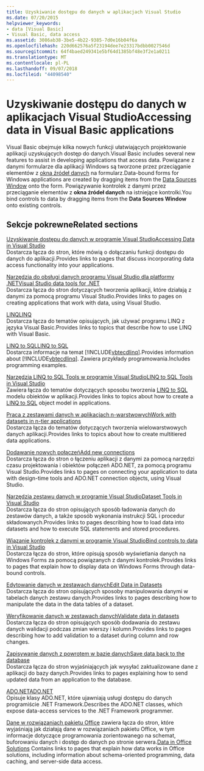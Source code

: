 ```yaml
---
title: Uzyskiwanie dostępu do danych w aplikacjach Visual Studio
ms.date: 07/20/2015
helpviewer_keywords:
- data [Visual Basic]
- Visual Basic, data access
ms.assetid: 3086ab38-3be5-4b22-9385-7d0e16b04f6a
ms.openlocfilehash: 220d662576a5f23194dee7e23317bdbb0027546d
ms.sourcegitcommit: 64f4baed249341e5bf64d1385bf48e3f2e1a0211
ms.translationtype: MT
ms.contentlocale: pl-PL
ms.lasthandoff: 09/07/2018
ms.locfileid: "44098540"
---
```

# <a name="accessing-data-in-visual-basic-applications"></a><span data-ttu-id="78e99-102">Uzyskiwanie dostępu do danych w aplikacjach Visual Studio</span><span class="sxs-lookup"><span data-stu-id="78e99-102">Accessing data in Visual Basic applications</span></span>
<span data-ttu-id="78e99-103">Visual Basic obejmuje kilka nowych funkcji ułatwiających projektowanie aplikacji uzyskujących dostęp do danych.</span><span class="sxs-lookup"><span data-stu-id="78e99-103">Visual Basic includes several new features to assist in developing applications that access data.</span></span> <span data-ttu-id="78e99-104">Powiązane z danymi formularze dla aplikacji Windows są tworzone przez przeciąganie elementów z [okna źródeł danych](/visualstudio/data-tools/add-new-data-sources) na formularz.</span><span class="sxs-lookup"><span data-stu-id="78e99-104">Data-bound forms for Windows applications are created by dragging items from the [Data Sources Window](/visualstudio/data-tools/add-new-data-sources) onto the form.</span></span> <span data-ttu-id="78e99-105">Powiązywanie kontrolek z danymi przez przeciąganie elementów z **okna źródeł danych** na istniejące kontrolki.</span><span class="sxs-lookup"><span data-stu-id="78e99-105">You bind controls to data by dragging items from the **Data Sources Window** onto existing controls.</span></span>  
  
## <a name="related-sections"></a><span data-ttu-id="78e99-106">Sekcje pokrewne</span><span class="sxs-lookup"><span data-stu-id="78e99-106">Related sections</span></span>  
 [<span data-ttu-id="78e99-107">Uzyskiwanie dostępu do danych w programie Visual Studio</span><span class="sxs-lookup"><span data-stu-id="78e99-107">Accessing Data in Visual Studio</span></span>](/visualstudio/data-tools/)  
 <span data-ttu-id="78e99-108">Dostarcza łącza do stron, które mówią o dołączaniu funkcji dostępu do danych do aplikacji.</span><span class="sxs-lookup"><span data-stu-id="78e99-108">Provides links to pages that discuss incorporating data access functionality into your applications.</span></span>

 [<span data-ttu-id="78e99-109">Narzędzia do obsługi danych programu Visual Studio dla platformy .NET</span><span class="sxs-lookup"><span data-stu-id="78e99-109">Visual Studio data tools for .NET</span></span>](/visualstudio/data-tools/visual-studio-data-tools-for-dotnet)  
 <span data-ttu-id="78e99-110">Dostarcza łącza do stron dotyczących tworzenia aplikacji, które działają z danymi za pomocą programu Visual Studio.</span><span class="sxs-lookup"><span data-stu-id="78e99-110">Provides links to pages on creating applications that work with data, using Visual Studio.</span></span>  
  
 [<span data-ttu-id="78e99-111">LINQ</span><span class="sxs-lookup"><span data-stu-id="78e99-111">LINQ</span></span>](../../visual-basic/programming-guide/language-features/linq/index.md)  
 <span data-ttu-id="78e99-112">Dostarcza łącza do tematów opisujących, jak używać programu LINQ z języka Visual Basic.</span><span class="sxs-lookup"><span data-stu-id="78e99-112">Provides links to topics that describe how to use LINQ with Visual Basic.</span></span>  
  
 [<span data-ttu-id="78e99-113">LINQ to SQL</span><span class="sxs-lookup"><span data-stu-id="78e99-113">LINQ to SQL</span></span>](../../framework/data/adonet/sql/linq/index.md)  
 <span data-ttu-id="78e99-114">Dostarcza informacje na temat [!INCLUDE[vbtecdlinq](~/includes/vbtecdlinq-md.md)].</span><span class="sxs-lookup"><span data-stu-id="78e99-114">Provides information about [!INCLUDE[vbtecdlinq](~/includes/vbtecdlinq-md.md)].</span></span> <span data-ttu-id="78e99-115">Zawiera przykłady programowania.</span><span class="sxs-lookup"><span data-stu-id="78e99-115">Includes programming examples.</span></span>  
  
 [<span data-ttu-id="78e99-116">Narzędzia LINQ to SQL Tools w programie Visual Studio</span><span class="sxs-lookup"><span data-stu-id="78e99-116">LINQ to SQL Tools in Visual Studio</span></span>](/visualstudio/data-tools/linq-to-sql-tools-in-visual-studio2)  
 <span data-ttu-id="78e99-117">Zawiera łącza do tematów dotyczących sposobu tworzenia [LINQ to SQL](../../framework/data/adonet/sql/linq/index.md) modelu obiektów w aplikacji.</span><span class="sxs-lookup"><span data-stu-id="78e99-117">Provides links to topics about how to create a [LINQ to SQL](../../framework/data/adonet/sql/linq/index.md) object model in applications.</span></span>  
  
 [<span data-ttu-id="78e99-118">Praca z zestawami danych w aplikacjach n-warstwowych</span><span class="sxs-lookup"><span data-stu-id="78e99-118">Work with datasets in n-tier applications</span></span>](/visualstudio/data-tools/work-with-datasets-in-n-tier-applications)  
 <span data-ttu-id="78e99-119">Dostarcza łącza do tematów dotyczących tworzenia wielowarstwowych danych aplikacji.</span><span class="sxs-lookup"><span data-stu-id="78e99-119">Provides links to topics about how to create multitiered data applications.</span></span>  
     
 [<span data-ttu-id="78e99-120">Dodawanie nowych połączeń</span><span class="sxs-lookup"><span data-stu-id="78e99-120">Add new connections</span></span>](/visualstudio/data-tools/add-new-connections)  
 <span data-ttu-id="78e99-121">Dostarcza łącza do stron o łączeniu aplikacji z danymi za pomocą narzędzi czasu projektowania i obiektów połączeń ADO.NET, za pomocą programu Visual Studio.</span><span class="sxs-lookup"><span data-stu-id="78e99-121">Provides links to pages on connecting your application to data with design-time tools and ADO.NET connection objects, using Visual Studio.</span></span>  

 [<span data-ttu-id="78e99-122">Narzędzia zestawu danych w programie Visual Studio</span><span class="sxs-lookup"><span data-stu-id="78e99-122">Dataset Tools in Visual Studio</span></span>](/visualstudio/data-tools/dataset-tools-in-visual-studio)  
 <span data-ttu-id="78e99-123">Dostarcza łącza do stron opisujących sposób ładowania danych do zestawów danych, a także sposób wykonania instrukcji SQL i procedur składowanych.</span><span class="sxs-lookup"><span data-stu-id="78e99-123">Provides links to pages describing how to load data into datasets and how to execute SQL statements and stored procedures.</span></span>  
  
 [<span data-ttu-id="78e99-124">Wiązanie kontrolek z danymi w programie Visual Studio</span><span class="sxs-lookup"><span data-stu-id="78e99-124">Bind controls to data in Visual Studio</span></span>](/visualstudio/data-tools/bind-controls-to-data-in-visual-studio)  
 <span data-ttu-id="78e99-125">Dostarcza łącza do stron, które opisują sposób wyświetlania danych na Windows Forms za pomocą powiązanych z danymi kontrolek.</span><span class="sxs-lookup"><span data-stu-id="78e99-125">Provides links to pages that explain how to display data on Windows Forms through data-bound controls.</span></span>  
  
 [<span data-ttu-id="78e99-126">Edytowanie danych w zestawach danych</span><span class="sxs-lookup"><span data-stu-id="78e99-126">Edit Data in Datasets</span></span>](/visualstudio/data-tools/edit-data-in-datasets)  
 <span data-ttu-id="78e99-127">Dostarcza łącza do stron opisujących sposoby manipulowania danymi w tabelach danych zestawu danych.</span><span class="sxs-lookup"><span data-stu-id="78e99-127">Provides links to pages describing how to manipulate the data in the data tables of a dataset.</span></span>  
  
 [<span data-ttu-id="78e99-128">Weryfikowanie danych w zestawach danych</span><span class="sxs-lookup"><span data-stu-id="78e99-128">Validate data in datasets</span></span>](/visualstudio/data-tools/validate-data-in-datasets)  
 <span data-ttu-id="78e99-129">Dostarcza łącza do stron opisujących sposób dodawania do zestawu danych walidacji podczas zmian wierszy i kolumn.</span><span class="sxs-lookup"><span data-stu-id="78e99-129">Provides links to pages describing how to add validation to a dataset during column and row changes.</span></span>  
  
 [<span data-ttu-id="78e99-130">Zapisywanie danych z powrotem w bazie danych</span><span class="sxs-lookup"><span data-stu-id="78e99-130">Save data back to the database</span></span>](/visualstudio/data-tools/save-data-back-to-the-database)  
 <span data-ttu-id="78e99-131">Dostarcza łącza do stron wyjaśniających jak wysyłać zaktualizowane dane z aplikacji do bazy danych.</span><span class="sxs-lookup"><span data-stu-id="78e99-131">Provides links to pages explaining how to send updated data from an application to the database.</span></span>  
  
 [<span data-ttu-id="78e99-132">ADO.NET</span><span class="sxs-lookup"><span data-stu-id="78e99-132">ADO.NET</span></span>](../../framework/data/adonet/index.md)  
 <span data-ttu-id="78e99-133">Opisuje klasy ADO.NET, które ujawniają usługi dostępu do danych programiście .NET Framework.</span><span class="sxs-lookup"><span data-stu-id="78e99-133">Describes the ADO.NET classes, which expose data-access services to the .NET Framework programmer.</span></span>

 <span data-ttu-id="78e99-134">[Dane w rozwiązaniach pakietu Office](/visualstudio/vsto/data-in-office-solutions) zawiera łącza do stron, które wyjaśniają jak działają dane w rozwiązaniach pakietu Office, w tym informacje dotyczące programowania zorientowanego na schemat, buforowaniu danych i dostęp do danych po stronie serwera.</span><span class="sxs-lookup"><span data-stu-id="78e99-134">[Data in Office Solutions](/visualstudio/vsto/data-in-office-solutions) Contains links to pages that explain how data works in Office solutions, including information about schema-oriented programming, data caching, and server-side data access.</span></span>
